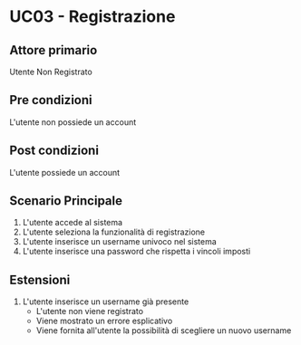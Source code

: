 # UC03 - Registrazione

## Attore primario
Utente Non Registrato

## Pre condizioni
L'utente non possiede un account

## Post condizioni
L'utente possiede un account

## Scenario Principale
1. L'utente accede al sistema
2. L'utente seleziona la funzionalità di registrazione
3. L'utente inserisce un username univoco nel sistema
4. L'utente inserisce una password che rispetta i vincoli imposti

## Estensioni
1. L'utente inserisce un username già presente
    - L'utente non viene registrato
    - Viene mostrato un errore esplicativo
    - Viene fornita all'utente la possibilità di scegliere un nuovo username